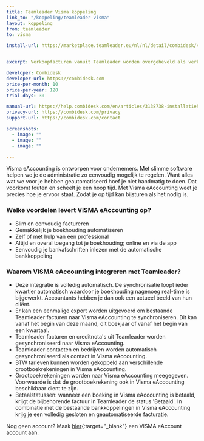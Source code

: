 ```yaml
---
title: Teamleader Visma koppeling
link_to: "/koppeling/teamleader-visma"
layout: koppeling
from: teamleader
to: visma

install-url: https://marketplace.teamleader.eu/nl/nl/detail/combidesk/visma-e-accounting/76e1b6


excerpt: Verkoopfacturen vanuit Teamleader worden overgeheveld als verkoopfacturen in Visma

developer: Combidesk
developer-url: https://combidesk.com
price-per-month: 10
price-per-year: 120
trial-days: 30

manual-url: https://help.combidesk.com/en/articles/3138738-installatiehandleiding-teamleader-visma-eaccounting-koppeling
privacy-url: https://combidesk.com/privacy
support-url: https://combidesk.com/contact

screenshots:
  - image: ""
  - image: ""
  - image: ""

---
```


Visma eAccounting is ontworpen voor ondernemers. Met slimme software helpen we je de administratie zo eenvoudig mogelijk te regelen. Want alles wat we voor je hebben geautomatiseerd hoef je niet handmatig te doen. Dat voorkomt fouten en scheelt je een hoop tijd.
Met Visma eAccounting weet je precies hoe je ervoor staat. Zodat je op tijd kan bijsturen als het nodig is.
​

### Welke voordelen levert VISMA eAccounting op?

* Slim en eenvoudig factureren
* Gemakkelijk je boekhouding automatiseren
* Zelf of met hulp van een professional
* Altijd en overal toegang tot je boekhouding; online en via de app
* Eenvoudig je bankafschriften inlezen met de automatische bankkoppeling
​

### Waarom VISMA eAccounting integreren met Teamleader?

* Deze integratie is volledig automatisch. De synchronisatie loopt ieder kwartier automatisch waardoor je boekhouding nagenoeg real-time is bijgewerkt. Accountants hebben je dan ook een actueel beeld van hun cliënt.
* Er kan een eenmalige export worden uitgevoerd om bestaande Teamleader facturen naar Visma eAccounting te synchroniseren. Dit kan vanaf het begin van deze maand, dit boekjaar of vanaf het begin van een kwartaal.
* Teamleader facturen en creditnota's uit Teamleader worden gesynchroniseerd naar Visma eAccounting.
* Teamleader contacten en bedrijven worden automatisch gesynchroniseerd als contact in Visma eAccounting.
* BTW tarieven kunnen worden gekoppeld aan verschillende grootboekrekeningen in Visma eAccounting.
* Grootboekrekeningen worden naar Visma eAccounting meegegeven. Voorwaarde is dat de grootboekrekening ook in Visma eAccounting beschikbaar dient te zijn.
* Betaalstatussen: wanneer een boeking in Visma eAccounting is betaald, krijgt de bijbehorende factuur in Teamleader de status 'Betaald'. In combinatie met de bestaande bankkoppelingen in Visma eAccounting krijg je een volledig gesloten en geautomatiseerde facturatie.


Nog geen account? Maak [hier](https://nl.visma.com/eaccounting/trial-eaccounting-standaard/?click=menu_button){:target="_blank"} een VISMA eAccount account aan.